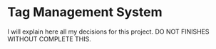 # Tag Management System

I will explain here all my decisions for this project.
DO NOT FINISHES WITHOUT COMPLETE THIS.